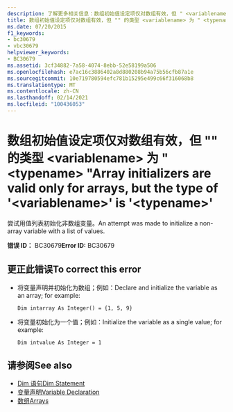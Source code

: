 ```yaml
---
description: 了解更多相关信息：数组初始值设定项仅对数组有效，但 " <variablename> " 的类型为 " <typename> "
title: 数组初始值设定项仅对数组有效，但 "" 的类型 <variablename> 为 " <typename> "
ms.date: 07/20/2015
f1_keywords:
- bc30679
- vbc30679
helpviewer_keywords:
- BC30679
ms.assetid: 3cf34882-7a58-4074-8ebb-52e58199a506
ms.openlocfilehash: e7ac16c3886402a8d880208b94a75b56cfb87a1e
ms.sourcegitcommit: 10e719780594efc781b15295e499c66f316068b8
ms.translationtype: MT
ms.contentlocale: zh-CN
ms.lasthandoff: 02/14/2021
ms.locfileid: "100436053"
---
```

# <a name="array-initializers-are-valid-only-for-arrays-but-the-type-of-variablename-is-typename"></a><span data-ttu-id="de10f-103">数组初始值设定项仅对数组有效，但 "" 的类型 \<variablename> 为 " \<typename> "</span><span class="sxs-lookup"><span data-stu-id="de10f-103">Array initializers are valid only for arrays, but the type of '\<variablename>' is '\<typename>'</span></span>

<span data-ttu-id="de10f-104">尝试用值列表初始化非数组变量。</span><span class="sxs-lookup"><span data-stu-id="de10f-104">An attempt was made to initialize a non-array variable with a list of values.</span></span>  
  
 <span data-ttu-id="de10f-105">**错误 ID：** BC30679</span><span class="sxs-lookup"><span data-stu-id="de10f-105">**Error ID:** BC30679</span></span>  
  
## <a name="to-correct-this-error"></a><span data-ttu-id="de10f-106">更正此错误</span><span class="sxs-lookup"><span data-stu-id="de10f-106">To correct this error</span></span>  
  
- <span data-ttu-id="de10f-107">将变量声明并初始化为数组；例如：</span><span class="sxs-lookup"><span data-stu-id="de10f-107">Declare and initialize the variable as an array; for example:</span></span>  
  
     `Dim intarray As Integer() = {1, 5, 9}`  
  
- <span data-ttu-id="de10f-108">将变量初始化为一个值；例如：</span><span class="sxs-lookup"><span data-stu-id="de10f-108">Initialize the variable as a single value; for example:</span></span>  
  
     `Dim intvalue As Integer = 1`  
  
## <a name="see-also"></a><span data-ttu-id="de10f-109">请参阅</span><span class="sxs-lookup"><span data-stu-id="de10f-109">See also</span></span>

- [<span data-ttu-id="de10f-110">Dim 语句</span><span class="sxs-lookup"><span data-stu-id="de10f-110">Dim Statement</span></span>](../language-reference/statements/dim-statement.md)
- [<span data-ttu-id="de10f-111">变量声明</span><span class="sxs-lookup"><span data-stu-id="de10f-111">Variable Declaration</span></span>](../programming-guide/language-features/variables/variable-declaration.md)
- [<span data-ttu-id="de10f-112">数组</span><span class="sxs-lookup"><span data-stu-id="de10f-112">Arrays</span></span>](../programming-guide/language-features/arrays/index.md)
